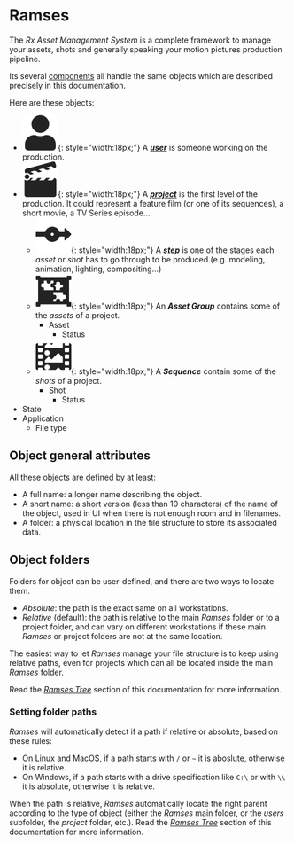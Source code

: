 # Ramses

The *Rx Asset Management System* is a complete framework to manage your assets, shots and generally speaking your motion pictures production pipeline.

Its several [components](../components/index.md) all handle the same objects which are described precisely in this documentation.

Here are these objects:

- ![](../img/icons/user_sl.svg){: style="width:18px;"} A [***user***](users.md) is someone working on the production.
- ![](../img/icons/cinema-movie_sl.svg){: style="width:18px;"} A [***project***](projects.md) is the first level of the production. It could represent a feature film (or one of its sequences), a short movie, a TV Series episode...
    - ![](../img/icons/step-node_sl.svg){: style="width:18px;"} A [***step***](steps.md) is one of the stages each *asset* or *shot* has to go through to be produced (e.g. modeling, animation, lighting, compositing...)
    - ![](../img/icons/assets-properties-group_sd.svg){: style="width:18px;"} An ***Asset Group*** contains some of the *assets* of a project.
        - Asset
            - Status
    - ![](../img/icons/shots-frames_sd.svg){: style="width:18px;"} A ***Sequence*** contain some of the *shots* of a project.
        - Shot
            - Status
- State
- Application
    - File type

## Object general attributes

All these objects are defined by at least:

- A full name: a longer name describing the object.
- A short name: a short version (less than 10 characters) of the name of the object, used in UI when there is not enough room and in filenames.
- A folder: a physical location in the file structure to store its associated data.

## Object folders

Folders for object can be user-defined, and there are two ways to locate them.

- *Absolute*: the path is the exact same on all workstations.
- *Relative* (default): the path is relative to the main *Ramses* folder or to a project folder, and can vary on different workstations if these main *Ramses* or project folders are not at the same location.

The easiest way to let *Ramses* manage your file structure is to keep using relative paths, even for projects which can all be located inside the main *Ramses* folder.

Read the [*Ramses Tree*](../files/tree.md) section of this documentation for more information.

### Setting folder paths

*Ramses* will automatically detect if a path if relative or absolute, based on these rules:

- On Linux and MacOS, if a path starts with `/` or `~` it is aboslute, otherwise it is relative.
- On Windows, if a path starts with a drive specification like `C:\` or with `\\` it is absolute, otherwise it is relative.

When the path is relative, *Ramses* automatically locate the right parent according to the type of object (either the *Ramses* main folder, or the *users* subfolder, the *project* folder, etc.). Read the [*Ramses Tree*](../files/tree.md) section of this documentation for more information.